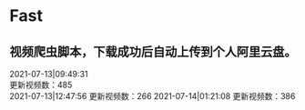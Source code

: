 
# Fast

## 视频爬虫脚本，下载成功后自动上传到个人阿里云盘。

2021-07-13|09:49:31  
更新视频数：485  
  2021-07-13|12:47:56  更新视频数：266  2021-07-14|01:21:08  更新视频数：386